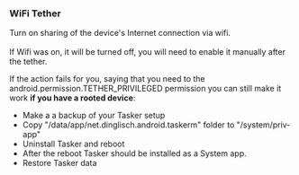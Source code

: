 ### WiFi Tether

Turn on sharing of the device\'s Internet connection via wifi.\
\
If Wifi was on, it will be turned off, you will need to enable it
manually after the tether.

If the action fails for you, saying that you need to the
android.permission.TETHER\_PRIVILEGED permission you can still make it
work **if you have a rooted device**:

-   Make a a backup of your Tasker setup
-   Copy \"/data/app/net.dinglisch.android.taskerm\" folder to
    \"/system/priv-app\"
-   Uninstall Tasker and reboot
-   After the reboot Tasker should be installed as a System app.
-   Restore Tasker data
